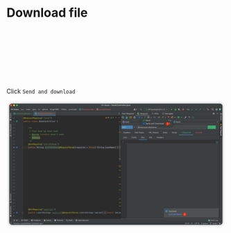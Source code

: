 # Download file

Click `Send and download` <svg class="icon svg-icon" aria-hidden="true"><use xlink:href="#icon-sendDownload"></use></svg>

![example_download](/img/downloadFile.png)
